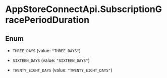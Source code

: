 # AppStoreConnectApi.SubscriptionGracePeriodDuration

## Enum


* `THREE_DAYS` (value: `"THREE_DAYS"`)

* `SIXTEEN_DAYS` (value: `"SIXTEEN_DAYS"`)

* `TWENTY_EIGHT_DAYS` (value: `"TWENTY_EIGHT_DAYS"`)


